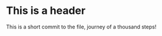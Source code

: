 # This is a header 














This is a short commit to the file, journey of a thousand steps! 
